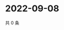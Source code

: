 # 2022-09-08

共 0 条

<!-- BEGIN WEIBO -->
<!-- 最后更新时间 Thu Sep 08 2022 13:59:45 GMT+0800 (China Standard Time) -->

<!-- END WEIBO -->

